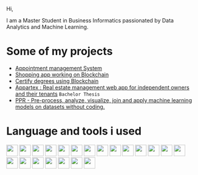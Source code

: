 Hi,

I am a Master Student in Business Informatics passionated by Data Analytics and Machine Learning. 

# Some of my projects #
- [Appointment management System](https://github.com/KesThav/appointment-management)
- [Shopping app working on Blockchain](https://github.com/KesThav/Shopping-blockchain)
- [Certify degrees using Blockchain](https://github.com/KesThav/UniCertify)  
- [Appartex : Real estate management web app for independent owners and their tenants](https://github.com/KesThav/Appartex) `Bachelor Thesis`  
- [PPR - Pre-process, analyze, visualize, join and apply machine learning models on datasets without coding.](https://github.com/KesThav/pre_process_R)

# Language and tools i used #
<img src="https://img.shields.io/badge/python-3670A0?style=for-the-badge&logo=python&logoColor=ffdd54" height="30"> <img src="https://img.shields.io/badge/react-%2320232a.svg?style=for-the-badge&logo=react&logoColor=%2361DAFB" height="30"> <img src="https://img.shields.io/badge/html5-%23E34F26.svg?style=for-the-badge&logo=html5&logoColor=white" height="30">
<img src="https://img.shields.io/badge/css3-%231572B6.svg?style=for-the-badge&logo=css3&logoColor=white" height="30">
<img src="https://img.shields.io/badge/bootstrap-%23563D7C.svg?style=for-the-badge&logo=bootstrap&logoColor=white" height="30">
<img src="https://img.shields.io/badge/MUI-%230081CB.svg?style=for-the-badge&logo=mui&logoColor=white" height="30">
<img src="https://img.shields.io/badge/chakra-%234ED1C5.svg?style=for-the-badge&logo=chakraui&logoColor=white" height="30">
<img src="https://img.shields.io/badge/MongoDB-%234ea94b.svg?style=for-the-badge&logo=mongodb&logoColor=white" height="30">
<img src="https://img.shields.io/badge/jupyter-%23FA0F00.svg?style=for-the-badge&logo=jupyter&logoColor=white" height="30">
<img src="https://img.shields.io/badge/node.js-6DA55F?style=for-the-badge&logo=node.js&logoColor=white" height="30">
<img src="https://img.shields.io/badge/mysql-%2300f.svg?style=for-the-badge&logo=mysql&logoColor=white" height="30">
<img src="https://img.shields.io/badge/postgres-%23316192.svg?style=for-the-badge&logo=postgresql&logoColor=white" height="30">
<img src="https://img.shields.io/badge/r-%23276DC3.svg?style=for-the-badge&logo=r&logoColor=white" height="30">
<img src="https://img.shields.io/badge/Solidity-%23363636.svg?style=for-the-badge&logo=solidity&logoColor=white" height="30">
<img src="https://img.shields.io/badge/NPM-%23000000.svg?style=for-the-badge&logo=npm&logoColor=white" height="30">
<img src="https://img.shields.io/badge/git-%23F05033.svg?style=for-the-badge&logo=git&logoColor=white" height="30">
<img src="https://img.shields.io/badge/docker-%230db7ed.svg?style=for-the-badge&logo=docker&logoColor=white" height="30">
<img src="https://img.shields.io/badge/Eclipse-FE7A16.svg?style=for-the-badge&logo=Eclipse&logoColor=white" height="30">
<img src="https://img.shields.io/badge/pycharm-143?style=for-the-badge&logo=pycharm&logoColor=black&color=black&labelColor=green" height="30">
<img src="https://img.shields.io/badge/Visual%20Studio%20Code-0078d7.svg?style=for-the-badge&logo=visual-studio-code&logoColor=white" height="30">
<img src="https://img.shields.io/badge/latex-%23008080.svg?style=for-the-badge&logo=latex&logoColor=white" height="30">
